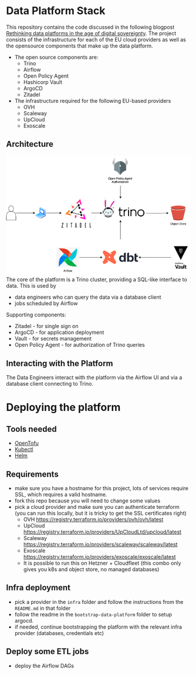 # Data Platform Stack

This repository contains the code discussed in the following blogpost [Rethinking data platforms in the age of digital sovereignty](https://medium.com/datamindedbe/portable-by-design-rethinking-data-platforms-in-the-age-of-digital-sovereignty-8ccbfd8e549f).
The project consists of the infrastructure for each of the EU cloud providers as well as the opensource components that make up the data platform.
* The open source components are:
  * Trino
  * Airflow
  * Open Policy Agent
  * Hashicorp Vault
  * ArgoCD
  * Zitadel
* The infrastructure required for the following EU-based providers
  * OVH
  * Scaleway
  * UpCloud
  * Exoscale


## Architecture
![Architecture](docs/architecture.png)
The core of the platform is a Trino cluster, providing a SQL-like interface to data. This is used by
* data engineers who can query the data via a database client 
* jobs scheduled by Airflow

Supporting components:
* Zitadel - for single sign on
* ArgoCD - for application deployment
* Vault - for secrets management
* Open Policy Agent - for authorization of Trino queries

## Interacting with the Platform
The Data Engineers interact with the platform via the Airflow UI and via a database client connecting to Trino.

# Deploying the platform
## Tools needed
* [OpenTofu](https://opentofu.org/) 
* [Kubectl](https://kubernetes.io/docs/reference/kubectl/)
* [Helm](https://helm.sh/)

## Requirements
* make sure you have a hostname for this project, lots of services require SSL, which requires a valid hostname.
* fork this repo because you will need to change some values
* pick a cloud provider and make sure you can authenticate terraform (you can run this locally, but it is tricky to get the SSL certificates right)
  * OVH https://registry.terraform.io/providers/ovh/ovh/latest
  * UpCloud https://registry.terraform.io/providers/UpCloudLtd/upcloud/latest
  * Scaleway https://registry.terraform.io/providers/scaleway/scaleway/latest
  * Exoscale https://registry.terraform.io/providers/exoscale/exoscale/latest
  * It is possible to run this on Hetzner + Cloudfleet (this combo only gives you k8s and object store, no managed databases)

## Infra deployment
* pick a provider in the `infra` folder and follow the instructions from the `README.md` in that folder
* follow the readme in the `bootstrap-data-platform` folder to setup argocd.
* if needed, continue bootstrapping the platform with the relevant infra provider (databases, credentials etc)

## Deploy some ETL jobs
* deploy the Airflow DAGs
